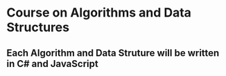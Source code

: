 # Course on Algorithms and Data Structures

## Each Algorithm and Data Struture will be written in C# and JavaScript

